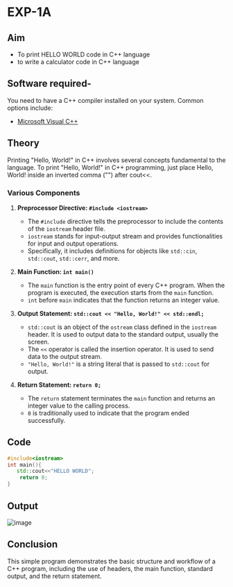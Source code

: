 # EXP-1A 
## Aim

- To print HELLO WORLD code in C++ language
- to write a calculator code in C++ language

## Software required-

You need to have a C++ compiler installed on your system. Common options include:

- [Microsoft Visual C++](https://visualstudio.microsoft.com/vs/features/cplusplus/)

## Theory
Printing "Hello, World!" in C++ involves several concepts fundamental to the language. To print "Hello, World!" in C++ programming, just place Hello, World! inside an inverted comma ("") after  cout<<.

### Various Components

1. **Preprocessor Directive: `#include <iostream>`**
   - The `#include` directive tells the preprocessor to include the contents of the `iostream` header file.
   - `iostream` stands for input-output stream and provides functionalities for input and output operations.
   - Specifically, it includes definitions for objects like `std::cin`, `std::cout`, `std::cerr`, and more.

2. **Main Function: `int main()`**
   - The `main` function is the entry point of every C++ program. When the program is executed, the execution starts from the `main` function.
   - `int` before `main` indicates that the function returns an integer value.

3. **Output Statement: `std::cout << "Hello, World!" << std::endl;`**
   - `std::cout` is an object of the `ostream` class defined in the `iostream` header. It is used to output data to the standard output, usually the screen.
   - The `<<` operator is called the insertion operator. It is used to send data to the output stream.
   - `"Hello, World!"` is a string literal that is passed to `std::cout` for output.

4. **Return Statement: `return 0;`**
   - The `return` statement terminates the `main` function and returns an integer value to the calling process.
   - `0` is traditionally used to indicate that the program ended successfully.
## Code
```cpp
#include<iostream>
int main(){
   std::cout<<"HELLO WORLD";
    return 0;
}
```
## Output
![image](https://github.com/user-attachments/assets/98d2f4bc-d770-47ba-84a5-7fcd356e4cf6)

## Conclusion
This simple program demonstrates the basic structure and workflow of a C++ program, including the use of headers, the main function, standard output, and the return statement.

